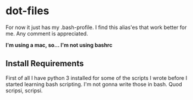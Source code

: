 # dot-files

For now it just has my .bash-profile. I find this alias'es that work better for me. Any comment is appreciated.

**I'm using a mac, so... I'm not using bashrc**

## Install Requirements
First of all I have python 3 installed for some of the scripts I wrote before I started learning bash scripting. I'm not gonna write those in bash. Quod scripsi, scripsi.
